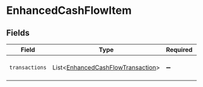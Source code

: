 # EnhancedCashFlowItem


## Fields

| Field                                                                                   | Type                                                                                    | Required                                                                                | Description                                                                             |
| --------------------------------------------------------------------------------------- | --------------------------------------------------------------------------------------- | --------------------------------------------------------------------------------------- | --------------------------------------------------------------------------------------- |
| `transactions`                                                                          | List<[EnhancedCashFlowTransaction](../../models/shared/EnhancedCashFlowTransaction.md)> | :heavy_minus_sign:                                                                      | An array of transaction data.                                                           |